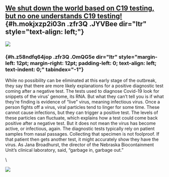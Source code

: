 
[We shut down the world based on C19 testing, but no one understands C19 testing!](https://www.google.com/url?q=https%3A%2F%2Fwww.statnews.com%2F2020%2F04%2F20%2Feverything-we-know-about-coronavirus-immunity-and-antibodies-and-plenty-we-still-dont%2F&sa=D&sntz=1&usg=AFQjCNEDwoHLzHi5P0FEX4UzxSWK5El0iw) {#h.mokjxzp2i03n .zfr3Q .JYVBee dir="ltr" style="text-align: left;"}
--------------------------------------------------------------------------------------------------------------------------------------------------------------------------------------------------------------------------------------------------------------------------------------------------------------

[![](https://lh4.googleusercontent.com/M50IErGh1-8L6soz2t3RBtaz9AWL_S5MRPApzsJxuyYViQbYJADhJ3VnqfyOGgKNfsYlhOJYXIiSv_s3OxIZR2raxFhmMnLZfDAt8ccOAeZR1XJ4yg=w1280)](https://www.google.com/url?q=https%3A%2F%2Fredcap.med.usc.edu%2Fsurveys%2F%3Fs%3DJ7KEL4YTKT&sa=D&sntz=1&usg=AFQjCNGgmJPVlIxKzdq9Pd16K5HC0kstRQ)

###  {#h.z58ndfq64jop .zfr3Q .OmQG5e dir="ltr" style="margin-left: 12pt; margin-right: 12pt; padding-left: 0; text-align: left; text-indent: 0;" tabindex="-1"}

[](#h.z58ndfq64jop)

While no possibility can be eliminated at this early stage of the
outbreak, they say that there are more likely explanations for a
positive diagnostic test coming after a negative test. The tests used to
diagnose Covid-19 look for snippets of the virus’ genome, its RNA. But
what they can’t tell you is if what they’re finding is evidence of
“live” virus, meaning infectious virus. Once a person fights off a
virus, viral particles tend to linger for some time. These cannot cause
infections, but they can trigger a positive test. The levels of these
particles can fluctuate, which explains how a test could come back
positive after a negative test. But it does not mean the virus has
become active, or infectious, again. The diagnostic tests typically rely
on patient samples from nasal passages. Collecting that specimen is not
foolproof. If that patient then gets another test, it might accurately
show they have the virus. As Jana Broadhurst, the director of the
Nebraska Biocontainment Unit’s clinical laboratory, said, “garbage in,
garbage out.”

\

![](https://lh6.googleusercontent.com/9u-HTAnEOsQ5k0qslTOQYSKEVl2Ir7rHeL1Ch4MvhEfx7UEYDioFZtLPMw1w59GZPMKZAorHHmj6xBKnAekFGp_hB_upCQjBfuK-ec-4zXqv0ck7QrI=w1280)
